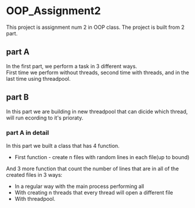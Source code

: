 # OOP_Assignment2

This project is assignment num 2 in OOP class. 
The project is built from 2 part. 
 
## part A 
In the first part, we perform a task in 3 different ways.  
First time we perform without threads, second time with threads, and in the last time using threadpool. 

## part B 

In this part we are building in new threadpool that can dicide which thread, 
will run ecording to it's prioraty. 


### part A in detail

In this part we built a class that has 4 function. 
* First function - create n files with random lines in each file(up to bound)

And 3 more function that count the number of lines that are in all of the created files in 3 ways: 
* In a regular way with the main process performing all
* With creating n threads that every thread will open a different file
* With threadpool. 

#### 
